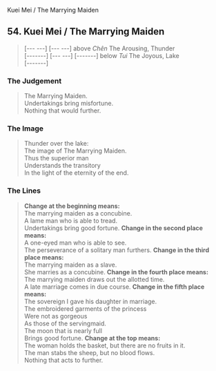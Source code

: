 Kuei Mei / The Marrying Maiden
## 54. Kuei Mei / The Marrying Maiden
> [--- ---]
> [--- ---] above _Chên_ The Arousing, Thunder  
> [-------]
> [--- ---]
> [-------] below _Tui_ The Joyous, Lake  
> [-------]
### The Judgement
> The Marrying Maiden.  
 Undertakings bring misfortune.  
 Nothing that would further.
### The Image
> Thunder over the lake:  
 The image of The Marrying Maiden.  
 Thus the superior man  
 Understands the transitory  
 In the light of the eternity of the end.
### The Lines

 > **Change at the beginning means:**  
 The marrying maiden as a concubine.  
 A lame man who is able to tread.  
 Undertakings bring good fortune.
 > **Change in the second place means:**  
 A one-eyed man who is able to see.  
 The perseverance of a solitary man furthers.
 > **Change in the third place means:**  
 The marrying maiden as a slave.  
 She marries as a concubine.
 > **Change in the fourth place means:**  
 The marrying maiden draws out the allotted time.  
 A late marriage comes in due course.
 > **Change in the fifth place means:**  
 The sovereign I gave his daughter in marriage.  
 The embroidered garments of the princess  
 Were not as gorgeous  
 As those of the servingmaid.  
 The moon that is nearly full  
 Brings good fortune.
 > **Change at the top means:**  
 The woman holds the basket, but there are no fruits in it.  
 The man stabs the sheep, but no blood flows.  
 Nothing that acts to further.



